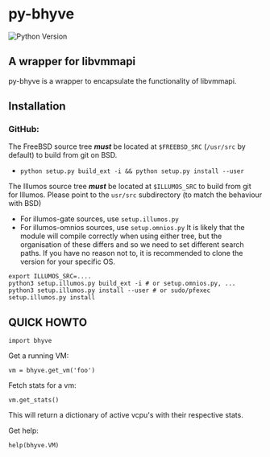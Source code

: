 # py-bhyve

![Python Version](https://img.shields.io/badge/Python-3.6-blue.svg)

## A wrapper for libvmmapi

py-bhyve is a wrapper to encapsulate the functionality of libvmmapi.

## Installation

### GitHub:


The FreeBSD source tree ***must*** be located at `$FREEBSD_SRC` (`/usr/src` by default) to build from git on BSD.

- `python setup.py build_ext -i && python setup.py install --user`

The Illumos source tree ***must*** be located at `$ILLUMOS_SRC` to build from git for Illumos. Please point to the `usr/src` subdirectory (to match the behaviour with BSD)
  - For illumos-gate sources, use `setup.illumos.py`
  - For illumos-omnios sources, use `setup.omnios.py`
It is likely that the module will compile correctly when using either tree, but the organisation of these differs and so we need to set different search paths. If you have no reason not to, it is recommended to clone the version for your specific OS.
```
export ILLUMOS_SRC=....
python3 setup.illumos.py build_ext -i # or setup.omnios.py, ...
python3 setup.illumos.py install --user # or sudo/pfexec setup.illumos.py install
```

## QUICK HOWTO

`import bhyve`

Get a running VM:

`vm = bhyve.get_vm('foo')`

Fetch stats for a vm:

`vm.get_stats()`

This will return a dictionary of active vcpu's with their respective stats.

Get help:

`help(bhyve.VM)`
